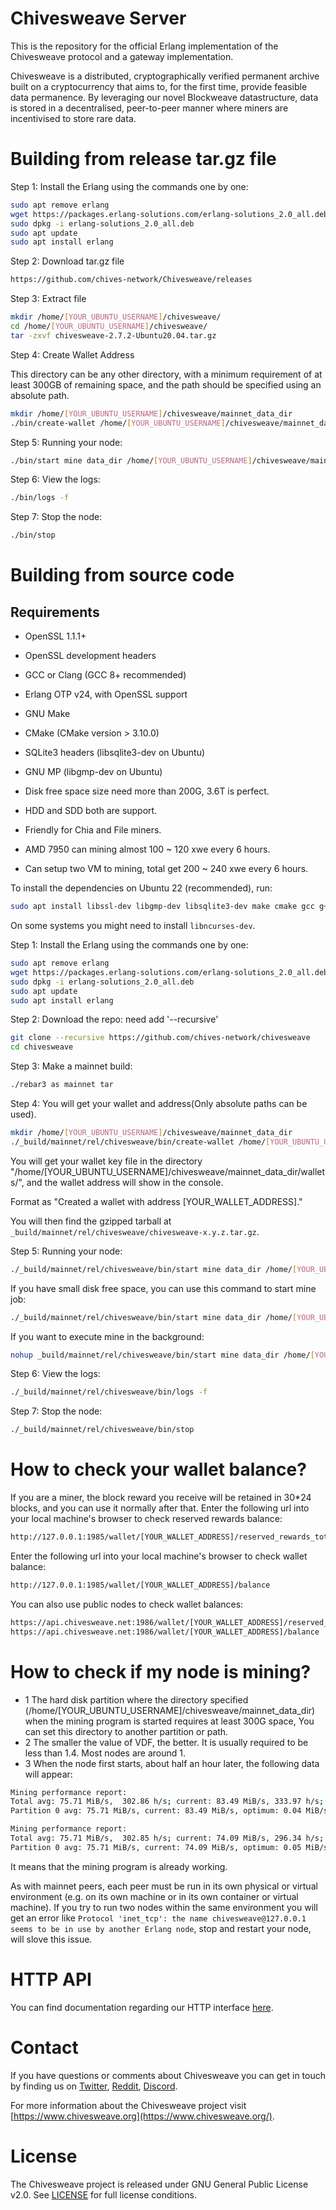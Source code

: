 # Chivesweave Server

This is the repository for the official Erlang implementation of the Chivesweave
protocol and a gateway implementation.

Chivesweave is a distributed, cryptographically verified permanent archive built
on a cryptocurrency that aims to, for the first time, provide feasible data
permanence. By leveraging our novel Blockweave datastructure, data is stored
in a decentralised, peer-to-peer manner where miners are incentivised to
store rare data.

# Building from release tar.gz file

Step 1: Install the Erlang using the commands one by one:

```sh
sudo apt remove erlang
wget https://packages.erlang-solutions.com/erlang-solutions_2.0_all.deb
sudo dpkg -i erlang-solutions_2.0_all.deb
sudo apt update
sudo apt install erlang

```
Step 2: Download tar.gz file

```sh
https://github.com/chives-network/Chivesweave/releases

```

Step 3: Extract file

```sh
mkdir /home/[YOUR_UBUNTU_USERNAME]/chivesweave/
cd /home/[YOUR_UBUNTU_USERNAME]/chivesweave/
tar -zxvf chivesweave-2.7.2-Ubuntu20.04.tar.gz
```

Step 4: Create Wallet Address

This directory can be any other directory, with a minimum requirement of at least 300GB of remaining space, and the path should be specified using an absolute path.

```sh
mkdir /home/[YOUR_UBUNTU_USERNAME]/chivesweave/mainnet_data_dir
./bin/create-wallet /home/[YOUR_UBUNTU_USERNAME]/chivesweave/mainnet_data_dir

```

Step 5: Running your node:

```sh
./bin/start mine data_dir /home/[YOUR_UBUNTU_USERNAME]/chivesweave/mainnet_data_dir mining_addr [YOUR_WALLET_ADDRESS] storage_module 0,[YOUR_WALLET_ADDRESS] peer node1.chivesweave.net

```

Step 6: View the logs:

```sh
./bin/logs -f

```

Step 7: Stop the node:

```sh
./bin/stop

```

# Building from source code

## Requirements

- OpenSSL 1.1.1+
- OpenSSL development headers
- GCC or Clang (GCC 8+ recommended)
- Erlang OTP v24, with OpenSSL support
- GNU Make
- CMake (CMake version > 3.10.0)
- SQLite3 headers (libsqlite3-dev on Ubuntu)
- GNU MP (libgmp-dev on Ubuntu)

- Disk free space size need more than 200G, 3.6T is perfect.
- HDD and SDD both are support.
- Friendly for Chia and File miners.

- AMD 7950 can mining almost 100 ~ 120 xwe every 6 hours. 
- Can setup two VM to mining, total get 200 ~ 240 xwe every 6 hours.

To install the dependencies on Ubuntu 22 (recommended), run:

```sh
sudo apt install libssl-dev libgmp-dev libsqlite3-dev make cmake gcc g++
```

On some systems you might need to install `libncurses-dev`.

Step 1: Install the Erlang using the commands one by one:

```sh
sudo apt remove erlang
wget https://packages.erlang-solutions.com/erlang-solutions_2.0_all.deb
sudo dpkg -i erlang-solutions_2.0_all.deb
sudo apt update
sudo apt install erlang

```

Step 2: Download the repo: need add '--recursive'

```sh
git clone --recursive https://github.com/chives-network/chivesweave
cd chivesweave

```

Step 3: Make a mainnet build:

```sh
./rebar3 as mainnet tar

```

Step 4: You will get your wallet and address(Only absolute paths can be used).
```sh
mkdir /home/[YOUR_UBUNTU_USERNAME]/chivesweave/mainnet_data_dir
./_build/mainnet/rel/chivesweave/bin/create-wallet /home/[YOUR_UBUNTU_USERNAME]/chivesweave/mainnet_data_dir

```
You will get your wallet key file in the directory "/home/[YOUR_UBUNTU_USERNAME]/chivesweave/mainnet_data_dir/wallets/", and the wallet address will show in the console.

Format as "Created a wallet with address [YOUR_WALLET_ADDRESS]."

You will then find the gzipped tarball at `_build/mainnet/rel/chivesweave/chivesweave-x.y.z.tar.gz`.

Step 5: Running your node:

```sh
./_build/mainnet/rel/chivesweave/bin/start mine data_dir /home/[YOUR_UBUNTU_USERNAME]/chivesweave/mainnet_data_dir mining_addr [YOUR_WALLET_ADDRESS] storage_module 0,[YOUR_WALLET_ADDRESS] peer node1.chivesweave.net

```

If you have small disk free space, you can use this command to start mine job:

```sh
./_build/mainnet/rel/chivesweave/bin/start mine data_dir /home/[YOUR_UBUNTU_USERNAME]/chivesweave/mainnet_data_dir mining_addr [YOUR_WALLET_ADDRESS] storage_module 0,[YOUR_WALLET_ADDRESS] peer node1.chivesweave.net

```

If you want to execute mine in the background:

```sh
nohup _build/mainnet/rel/chivesweave/bin/start mine data_dir /home/[YOUR_UBUNTU_USERNAME]/chivesweave/mainnet_data_dir mining_addr [YOUR_WALLET_ADDRESS] storage_module 0,[YOUR_WALLET_ADDRESS] peer node1.chivesweave.net > output.log 2>&1 &

```

Step 6: View the logs:

```sh
./_build/mainnet/rel/chivesweave/bin/logs -f

```

Step 7: Stop the node:

```sh
./_build/mainnet/rel/chivesweave/bin/stop

```

# How to check your wallet balance? 

If you are a miner, the block reward you receive will be retained in 30*24 blocks, and you can use it normally after that.
Enter the following url into your local machine's browser to check reserved rewards balance:

```sh
http://127.0.0.1:1985/wallet/[YOUR_WALLET_ADDRESS]/reserved_rewards_total
```

Enter the following url into your local machine's browser to check wallet balance:

```sh
http://127.0.0.1:1985/wallet/[YOUR_WALLET_ADDRESS]/balance
```

You can also use public nodes to check wallet balances:

```sh
https://api.chivesweave.net:1986/wallet/[YOUR_WALLET_ADDRESS]/reserved_rewards_total
https://api.chivesweave.net:1986/wallet/[YOUR_WALLET_ADDRESS]/balance
```


# How to check if my node is mining?

- 1 The hard disk partition where the directory specified (/home/[YOUR_UBUNTU_USERNAME]/chivesweave/mainnet_data_dir) when the mining program is started requires at least 300G space, You can set this directory to another partition or path.
- 2 The smaller the value of VDF, the better. It is usually required to be less than 1.4. Most nodes are around 1.
- 3 When the node first starts, about half an hour later, the following data will appear:
```sh
Mining performance report:
Total avg: 75.71 MiB/s,  302.86 h/s; current: 83.49 MiB/s, 333.97 h/s; VDF: 1.25 s.
Partition 0 avg: 75.71 MiB/s, current: 83.49 MiB/s, optimum: 0.04 MiB/s, 0.09 MiB/s (full weave).

Mining performance report:
Total avg: 75.71 MiB/s,  302.85 h/s; current: 74.09 MiB/s, 296.34 h/s; VDF: 1.11 s.
Partition 0 avg: 75.71 MiB/s, current: 74.09 MiB/s, optimum: 0.05 MiB/s, 0.10 MiB/s (full weave).
```
It means that the mining program is already working.


As with mainnet peers, each peer must be run in its own physical or virtual environment (e.g. on its own machine or in its own container or virtual machine). If you try to run two nodes within the same environment you will get an error like `Protocol 'inet_tcp': the name chivesweave@127.0.0.1 seems to be in use by another Erlang node`, stop and restart your node, will slove this issue.


# HTTP API

You can find documentation regarding our HTTP interface [here](http_iface_docs.md).

# Contact

If you have questions or comments about Chivesweave you can get in touch by
finding us on [Twitter](https://twitter.com/chivesweave/), [Reddit](https://www.reddit.com/r/chivesweave), [Discord](https://discord.gg/8KrtgBRjZn).

For more information about the Chivesweave project visit [https://www.chivesweave.org](https://www.chivesweave.org/).

# License

The Chivesweave project is released under GNU General Public License v2.0.
See [LICENSE](LICENSE.md) for full license conditions.
